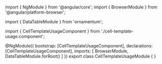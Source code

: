 import { NgModule } from '@angular/core';
import { BrowserModule } from '@angular/platform-browser';
  
import { DataTableModule } from 'ornamentum';
  
import { CellTemplateUsageComponent } from './cell-template-usage.component';

@NgModule({
 bootstrap: [CellTemplateUsageComponent],
 declarations: [CellTemplateUsageComponent],
 imports: [
    BrowserModule, 
    DataTableModule.forRoot()
  ]
})
export class CellTemplateUsageModule {
}
